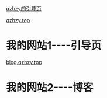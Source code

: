 [qzhzy的引导页](https://qzhzy.top)

[qzhzy.top](qzhzy.top)

# 我的网站1----引导页

[blog.qzhzy.top](blog.qzhzy.top)

# 我的网站2----博客

